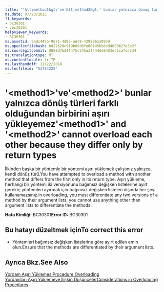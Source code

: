 ```yaml
---
title: "'&lt;method1&gt;'ve'&lt;method2&gt;' bunlar yalnızca dönüş türleri farklı olduğundan birbirini aşırı yükleyemez"
ms.date: 07/20/2015
f1_keywords:
- bc30301
- vbc30301
helpviewer_keywords:
- BC30301
ms.assetid: 5adc442b-9671-4d93-add8-42929b1a09b9
ms.openlocfilehash: bd22628c919bd0d0fe80145bb0dd4850627e3e2f
ms.sourcegitcommit: 0888d7b24f475c346a3f444de8d83ec1ca7cd234
ms.translationtype: MT
ms.contentlocale: tr-TR
ms.lasthandoff: 12/22/2018
ms.locfileid: "53784228"
---
```

# <a name="ltmethod1gt-and-ltmethod2gt-cannot-overload-each-other-because-they-differ-only-by-return-types"></a><span data-ttu-id="e07bc-102">'&lt;method1&gt;'ve'&lt;method2&gt;' bunlar yalnızca dönüş türleri farklı olduğundan birbirini aşırı yükleyemez</span><span class="sxs-lookup"><span data-stu-id="e07bc-102">'&lt;method1&gt;' and '&lt;method2&gt;' cannot overload each other because they differ only by return types</span></span>
<span data-ttu-id="e07bc-103">İlkinden başka bir yöntemle bir yöntemi aşırı yüklemek çalıştınız yalnızca, kendi dönüş türü.</span><span class="sxs-lookup"><span data-stu-id="e07bc-103">You have attempted to overload a method with another method that differs from the first only in its return type.</span></span> <span data-ttu-id="e07bc-104">Aşırı yükleme, herhangi bir yöntemi iki versiyonunu bağımsız değişken listelerine ayırt gerekir; yöntemleri ayırmak için bağımsız değişken listeleri dışında her şeyi kullanamazsınız.</span><span class="sxs-lookup"><span data-stu-id="e07bc-104">In overloading, you must differentiate any two versions of a method by their argument lists; you cannot use anything other than argument lists to differentiate the methods.</span></span>  
  
 <span data-ttu-id="e07bc-105">**Hata Kimliği:** BC30301</span><span class="sxs-lookup"><span data-stu-id="e07bc-105">**Error ID:** BC30301</span></span>  
  
## <a name="to-correct-this-error"></a><span data-ttu-id="e07bc-106">Bu hatayı düzeltmek için</span><span class="sxs-lookup"><span data-stu-id="e07bc-106">To correct this error</span></span>  
  
-   <span data-ttu-id="e07bc-107">Yöntemleri bağımsız değişken listelerine göre ayırt edilen emin olun.</span><span class="sxs-lookup"><span data-stu-id="e07bc-107">Ensure that the methods are differentiated by their argument lists.</span></span>  
  
## <a name="see-also"></a><span data-ttu-id="e07bc-108">Ayrıca Bkz.</span><span class="sxs-lookup"><span data-stu-id="e07bc-108">See Also</span></span>  
 [<span data-ttu-id="e07bc-109">Yordam Aşırı Yüklemesi</span><span class="sxs-lookup"><span data-stu-id="e07bc-109">Procedure Overloading</span></span>](../../visual-basic/programming-guide/language-features/procedures/procedure-overloading.md)  
 [<span data-ttu-id="e07bc-110">Yordamları Aşırı Yüklemeye İlişkin Düşünceler</span><span class="sxs-lookup"><span data-stu-id="e07bc-110">Considerations in Overloading Procedures</span></span>](../../visual-basic/programming-guide/language-features/procedures/considerations-in-overloading-procedures.md)
